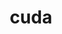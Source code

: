 ---
title: "cuda"
layout: cache
categories: [package, v0.22.2]
meta: {"versions": ["11.4.4", "11.8.0", "12.3.2", "12.4.0"], "compilers": ["gcc@=11.4.0", "gcc@=7.3.1", "gcc@=9.4.0"], "oss": ["amzn2", "ubuntu20.04", "ubuntu22.04"], "platforms": ["linux"], "targets": ["neoverse_v1", "neoverse_v2", "ppc64le", "x86_64_v3"], "stacks": ["aws-isc", "e4s-neoverse-v2", "e4s-neoverse_v1", "e4s-power", "ml-linux-x86_64-cuda", "radiuss-aws", "root"], "num_specs": 11, "num_specs_by_stack": {"root": 11, "radiuss-aws": 1, "aws-isc": 1, "e4s-power": 1, "e4s-neoverse_v1": 3, "e4s-neoverse-v2": 3, "ml-linux-x86_64-cuda": 2}}
spec_details: [{"hash": "vh5ebyjr7xt6h57dslu5tghjlzoyagps", "compiler": "gcc@=7.3.1", "versions": ["11.8.0"], "os": "amzn2", "platform": "linux", "target": "x86_64_v3", "variants": ["~allow-unsupported-compilers", "build_system=generic", "~dev"], "stacks": ["root", "radiuss-aws"], "size": "-", "tarball": "https://binaries.spack.io/v0.22.2/build_cache/linux-amzn2-x86_64_v3/gcc-7.3.1/cuda-11.8.0/linux-amzn2-x86_64_v3-gcc-7.3.1-cuda-11.8.0-vh5ebyjr7xt6h57dslu5tghjlzoyagps.spack"}, {"hash": "fa75p5nosoobnmzj6dysktl5lg4obgn2", "compiler": "gcc@=7.3.1", "versions": ["11.8.0"], "os": "amzn2", "platform": "linux", "target": "x86_64_v3", "variants": ["~allow-unsupported-compilers", "build_system=generic", "~dev"], "stacks": ["aws-isc", "root"], "size": "-", "tarball": "https://binaries.spack.io/v0.22.2/build_cache/linux-amzn2-x86_64_v3/gcc-7.3.1/cuda-11.8.0/linux-amzn2-x86_64_v3-gcc-7.3.1-cuda-11.8.0-fa75p5nosoobnmzj6dysktl5lg4obgn2.spack"}, {"hash": "qput3r44olni7atwc4ddg573vpqe3o5w", "compiler": "gcc@=9.4.0", "versions": ["11.4.4"], "os": "ubuntu20.04", "platform": "linux", "target": "ppc64le", "variants": ["~allow-unsupported-compilers", "build_system=generic", "~dev"], "stacks": ["e4s-power", "root"], "size": "-", "tarball": "https://binaries.spack.io/v0.22.2/build_cache/linux-ubuntu20.04-ppc64le/gcc-9.4.0/cuda-11.4.4/linux-ubuntu20.04-ppc64le-gcc-9.4.0-cuda-11.4.4-qput3r44olni7atwc4ddg573vpqe3o5w.spack"}, {"hash": "evlajeh54hdaohbzjdxinvghi4zqwb4w", "compiler": "gcc@=11.4.0", "versions": ["12.4.0"], "os": "ubuntu22.04", "platform": "linux", "target": "neoverse_v1", "variants": ["~allow-unsupported-compilers", "build_system=generic", "~dev"], "stacks": ["root", "e4s-neoverse_v1"], "size": "-", "tarball": "https://binaries.spack.io/v0.22.2/build_cache/linux-ubuntu22.04-neoverse_v1/gcc-11.4.0/cuda-12.4.0/linux-ubuntu22.04-neoverse_v1-gcc-11.4.0-cuda-12.4.0-evlajeh54hdaohbzjdxinvghi4zqwb4w.spack"}, {"hash": "2dqhwaijudqpxr6jklste4kevufbgpvk", "compiler": "gcc@=11.4.0", "versions": ["11.8.0"], "os": "ubuntu22.04", "platform": "linux", "target": "neoverse_v1", "variants": ["~allow-unsupported-compilers", "build_system=generic", "~dev"], "stacks": ["root", "e4s-neoverse_v1"], "size": "-", "tarball": "https://binaries.spack.io/v0.22.2/build_cache/linux-ubuntu22.04-neoverse_v1/gcc-11.4.0/cuda-11.8.0/linux-ubuntu22.04-neoverse_v1-gcc-11.4.0-cuda-11.8.0-2dqhwaijudqpxr6jklste4kevufbgpvk.spack"}, {"hash": "ssuwmsyhfxzq7r5igukjo3p7pscyftlj", "compiler": "gcc@=11.4.0", "versions": ["12.3.2"], "os": "ubuntu22.04", "platform": "linux", "target": "neoverse_v1", "variants": ["~allow-unsupported-compilers", "build_system=generic", "~dev"], "stacks": ["root", "e4s-neoverse_v1"], "size": "-", "tarball": "https://binaries.spack.io/v0.22.2/build_cache/linux-ubuntu22.04-neoverse_v1/gcc-11.4.0/cuda-12.3.2/linux-ubuntu22.04-neoverse_v1-gcc-11.4.0-cuda-12.3.2-ssuwmsyhfxzq7r5igukjo3p7pscyftlj.spack"}, {"hash": "ifcpr6aizhnawmgtjnpamz5cgzqsx4in", "compiler": "gcc@=11.4.0", "versions": ["11.8.0"], "os": "ubuntu22.04", "platform": "linux", "target": "neoverse_v2", "variants": ["~allow-unsupported-compilers", "build_system=generic", "~dev"], "stacks": ["root", "e4s-neoverse-v2"], "size": "-", "tarball": "https://binaries.spack.io/v0.22.2/build_cache/linux-ubuntu22.04-neoverse_v2/gcc-11.4.0/cuda-11.8.0/linux-ubuntu22.04-neoverse_v2-gcc-11.4.0-cuda-11.8.0-ifcpr6aizhnawmgtjnpamz5cgzqsx4in.spack"}, {"hash": "iqjy6l5v4fv2jyjey5pck3bt5to76q3d", "compiler": "gcc@=11.4.0", "versions": ["12.3.2"], "os": "ubuntu22.04", "platform": "linux", "target": "neoverse_v2", "variants": ["~allow-unsupported-compilers", "build_system=generic", "~dev"], "stacks": ["root", "e4s-neoverse-v2"], "size": "-", "tarball": "https://binaries.spack.io/v0.22.2/build_cache/linux-ubuntu22.04-neoverse_v2/gcc-11.4.0/cuda-12.3.2/linux-ubuntu22.04-neoverse_v2-gcc-11.4.0-cuda-12.3.2-iqjy6l5v4fv2jyjey5pck3bt5to76q3d.spack"}, {"hash": "qt2ck63elz25siv7da5qbxs3eqg7q526", "compiler": "gcc@=11.4.0", "versions": ["12.4.0"], "os": "ubuntu22.04", "platform": "linux", "target": "neoverse_v2", "variants": ["~allow-unsupported-compilers", "build_system=generic", "~dev"], "stacks": ["root", "e4s-neoverse-v2"], "size": "-", "tarball": "https://binaries.spack.io/v0.22.2/build_cache/linux-ubuntu22.04-neoverse_v2/gcc-11.4.0/cuda-12.4.0/linux-ubuntu22.04-neoverse_v2-gcc-11.4.0-cuda-12.4.0-qt2ck63elz25siv7da5qbxs3eqg7q526.spack"}, {"hash": "mnbqvy43h7ngigcixxpwrmmzj7s7cgx5", "compiler": "gcc@=11.4.0", "versions": ["11.8.0"], "os": "ubuntu22.04", "platform": "linux", "target": "x86_64_v3", "variants": ["~allow-unsupported-compilers", "build_system=generic", "~dev"], "stacks": ["ml-linux-x86_64-cuda", "root"], "size": "-", "tarball": "https://binaries.spack.io/v0.22.2/build_cache/linux-ubuntu22.04-x86_64_v3/gcc-11.4.0/cuda-11.8.0/linux-ubuntu22.04-x86_64_v3-gcc-11.4.0-cuda-11.8.0-mnbqvy43h7ngigcixxpwrmmzj7s7cgx5.spack"}, {"hash": "u2jzvlutglug5muu4sxqty45ya2fmdas", "compiler": "gcc@=11.4.0", "versions": ["12.4.0"], "os": "ubuntu22.04", "platform": "linux", "target": "x86_64_v3", "variants": ["~allow-unsupported-compilers", "build_system=generic", "~dev"], "stacks": ["ml-linux-x86_64-cuda", "root"], "size": "-", "tarball": "https://binaries.spack.io/v0.22.2/build_cache/linux-ubuntu22.04-x86_64_v3/gcc-11.4.0/cuda-12.4.0/linux-ubuntu22.04-x86_64_v3-gcc-11.4.0-cuda-12.4.0-u2jzvlutglug5muu4sxqty45ya2fmdas.spack"}]
---